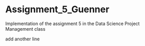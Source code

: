 # Assignment_5_Guenner
Implementation of the assignment 5 in the Data Science Project Management class

add another line
